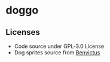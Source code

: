 # doggo

## Licenses

* Code source under GPL-3.0 License
* Dog sprites source from [Benvictus](https://benvictus.itch.io/pixel-dogs)
